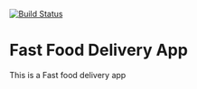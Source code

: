 [![Build Status](https://travis-ci.org/ekpangmichael/Fast-Food-Delivery-App.svg?branch=develop)](https://travis-ci.org/ekpangmichael/Fast-Food-Delivery-App)
# Fast Food Delivery App
This is a Fast food delivery app
